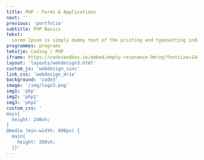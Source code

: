 ```yaml
---
title: PHP - Forms & Applications
next: ''
previous: 'portfolio'
subtitle: PHP Basics
tekst:
  Lorem Ipsum is simply dummy text of the printing and typesetting industry. Lorem Ipsum has been the industry's standard dummy text ever since the 1500s, when an unknown printer took a galley of type and scrambled it to make a type specimen book. It has survived not only five centuries, but also the leap into electronic typesetting, remaining essentially unchanged.
programmes: programs
tekstje: Coding | PHP
iframe: https://codesandbox.io/embed/empty-resonance-9mrzq?fontsize=14&hidenavigation=1&theme=dark&view=editor
layout: 'layouts/webdesign3.html'
custom_js: 'webdesign_sinc'
link_css: 'webdesign_drie'
background: 'code3'
image: '/img/logo3.png'
img1: 'php'
img2: 'php1'
img3: 'php2'
custom_css: '
main{
  height: 240vh;
}
@media (min-width: 800px) {
  main{
    height: 260vh;
  }}'
---
```


